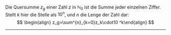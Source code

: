 Die Quersumme $z_g$ einer Zahl $z$ in $\mathbb{N}_0$ ist die Summe jeder einzelnen Ziffer. Stellt $k$ hier die Stelle als $10^n$, und $n$ die Lenge der Zahl dar:
$$
\begin{align}
	z_g=\sum^{n}_{k=0}z_k\cdot10
^k\end{align}
$$

---
